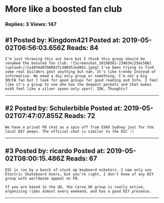 # More like a boosted fan club

### Replies: 3 Views: 147

## \#1 Posted by: Kingdom421 Posted at: 2019-05-02T06:56:03.656Z Reads: 84

```
I'm just throwing this out here but I think this group should be renamed the boosted fan club. ![Screenshot_20190501-234834|250x500](upload://zy4dYHaR7bKM4JTL5QKhhJwd8Xz.jpeg) I've been trying to find some real builders post anything but nah. It's like trendy Instead of informative. We need a diy only group or something. I'm not a big SM/FB fan but I look for good groups for good reading and Info. I feel like it's a group to see who has the deepest pockets and that makes esk8 feel like a silver spoon only sport. IDK. Thoughts?
```

---
## \#2 Posted by: Schulerbible Posted at: 2019-05-02T07:47:07.855Z Reads: 72

```
We have a privat FB chat as a spin off from ESK8 Sydney just for the local DIY peeps. The official chat is similar to the ESC :)
```

---
## \#3 Posted by: ricardo Posted at: 2019-05-02T08:00:15.486Z Reads: 67

```
ESC is run by a bunch of stuck up keyboard eskaters. I now only use Electric Skateboard Users, but you're right, I don't know of any DIY group with worldwide appeal on FB.

If you are based in the UK, the Carve UK group is really active, organising rides almost every weekend, and has a good DIY presence.
```

---

